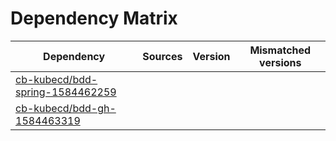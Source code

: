 # Dependency Matrix

Dependency | Sources | Version | Mismatched versions
---------- | ------- | ------- | -------------------
[cb-kubecd/bdd-spring-1584462259](https://github.com/cb-kubecd/bdd-spring-1584462259.git) |  | []() | 
[cb-kubecd/bdd-gh-1584463319](https://github.com/cb-kubecd/bdd-gh-1584463319.git) |  | []() | 
